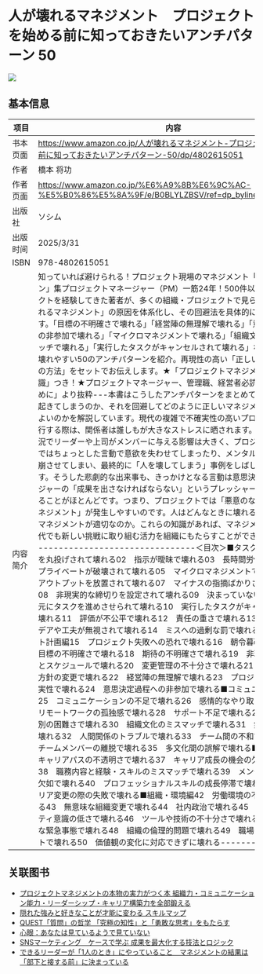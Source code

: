 # 人が壊れるマネジメント　プロジェクトを始める前に知っておきたいアンチパターン 50

![](https://m.media-amazon.com/images/I/816Vo3RjF6L._SL1500_.jpg)

## 基本信息

| 项目 | 内容 |
| --- | --- |
| 书本页面 | https://www.amazon.co.jp/人が壊れるマネジメント-プロジェクトを始める前に知っておきたいアンチパターン-50/dp/4802615051 |
| 作者 | 橋本 将功 |
| 作者页面 | https://www.amazon.co.jp/%E6%A9%8B%E6%9C%AC-%E5%B0%86%E5%8A%9F/e/B0BLYLZBSV/ref=dp_byline_cont_book_1 |
| 出版社 | ソシム |
| 出版时间 | 2025/3/31 |
| ISBN | 978-4802615051 |
| 内容简介 | 知っていれば避けられる！プロジェクト現場のマネジメント「アンチパターン」集プロジェクトマネージャー（PM）一筋24年！500件以上のプロジェクトを経験してきた著者が、多くの組織・プロジェクトで見られる「人が壊れるマネジメント」の原因を体系化し、その回避法を具体的にご紹介します。「目標の不明確さで壊れる」「経営陣の無理解で壊れる」「意思決定過程への非参加で壊れる」「マイクロマネジメントで壊れる」「組織文化とのミスマッチで壊れる」「実行したタスクがキャンセルされて壊れる」などなど、人が壊れやすい50のアンチパターンを紹介。再現性の高い「正しいマネジメントの方法」をセットでお伝えします。★「プロジェクトマネジメントの基礎知識」つき！★プロジェクトマネージャー、管理職、経営者必読！---「はじめに」より抜粋---本書はこうしたアンチパターンをまとめて、なぜそれが起きてしまうのか、それを回避してどのように正しいマネジメントをすればよいのかを解説しています。現代の複雑で不確実性の高いプロジェクトを遂行する際は、関係者は誰しもが大きなストレスに晒されます。そのような状況でリーダーや上司がメンバーに与える影響は大きく、プロジェクトの現場ではちょっとした言動で意欲を失わせてしまったり、メンタルのバランスを崩させてしまい、最終的に「人を壊してしまう」事例をしばしば見かけます。そうした悲劇的な出来事も、きっかけとなる言動は意思決定者やマネージャーの「成果を出さなければならない」というプレッシャーによって起きることがほとんどです。つまり、プロジェクトでは「悪意のない不適切なマネジメント」が発生しやすいのです。人はどんなときに壊れるのか、どんなマネジメントが適切なのか。これらの知識があれば、マネジメント苦難の時代でも新しい挑戦に取り組む活力を組織にもたらすことができるのです。---------------------------------＜目次＞■タスク編01　タスクを丸投げされて壊れる02　指示が曖昧で壊れる03　長時間労働で壊れる04　プライベートが破壊されて壊れる05　マイクロマネジメントで壊れる06　アウトプットを放置されて壊れる07　マイナスの指摘ばかりされて壊れる08　非現実的な締切りを設定されて壊れる09　決まっていない要件や仕様を元にタスクを進めさせられて壊れる10　実行したタスクがキャンセルされて壊れる11　評価が不公平で壊れる12　責任の重さで壊れる13　個人のアイデアや工夫が無視されて壊れる14　ミスへの過剰な罰で壊れる■プロジェクト計画編15　プロジェクト失敗への恐れで壊れる16　朝令暮改で壊れる17　目標の不明確さで壊れる18　期待の不明確さで壊れる19　非現実的な工数とスケジュールで壊れる20　変更管理の不十分さで壊れる21　プロジェクト方針の変更で壊れる22　経営陣の無理解で壊れる23　プロジェクトの不確実性で壊れる24　意思決定過程への非参加で壊れる■コミュニケーション編25　コミュニケーションの不足で壊れる26　感情的なやり取りで壊れる27　リモートワークの孤独感で壊れる28　サポート不足で壊れる29　公私の区別の困難さで壊れる30　組織文化のミスマッチで壊れる31　無駄な会議で壊れる32　人間関係のトラブルで壊れる33　チーム間の不和で壊れる34　チームメンバーの離脱で壊れる35　多文化間の誤解で壊れる■キャリア編36　キャリアパスの不透明さで壊れる37　キャリア成長の機会の欠如で壊れる38　職務内容と経験・スキルのミスマッチで壊れる39　メンターシップの欠如で壊れる40　プロフェッショナルスキルの成長停滞で壊れる41　キャリア変更の際の失敗で壊れる■組織・環境編42　労働環境の不適切さで壊れる43　無意味な組織変更で壊れる44　社内政治で壊れる45　情報セキュリティ意識の低さで壊れる46　ツールや技術の不十分さで壊れる47　継続的な緊急事態で壊れる48　組織の倫理的問題で壊れる49　職場のハラスメントで壊れる50　価値観の変化に対応できずに壊れる-------- |

## 关联图书

- [プロジェクトマネジメントの本物の実力がつく本 組織力・コミュニケーション能力・リーダーシップ・キャリア構築力を全部鍛える](https://www.amazon.co.jp/%E3%83%97%E3%83%AD%E3%82%B8%E3%82%A7%E3%82%AF%E3%83%88%E3%83%9E%E3%83%8D%E3%82%B8%E3%83%A1%E3%83%B3%E3%83%88%E3%81%AE%E6%9C%AC%E7%89%A9%E3%81%AE%E5%AE%9F%E5%8A%9B%E3%81%8C%E3%81%A4%E3%81%8F%E6%9C%AC-%E7%B5%84%E7%B9%94%E5%8A%9B%E3%83%BB%E3%82%B3%E3%83%9F%E3%83%A5%E3%83%8B%E3%82%B1%E3%83%BC%E3%82%B7%E3%83%A7%E3%83%B3%E8%83%BD%E5%8A%9B%E3%83%BB%E3%83%AA%E3%83%BC%E3%83%80%E3%83%BC%E3%82%B7%E3%83%83%E3%83%97%E3%83%BB%E3%82%AD%E3%83%A3%E3%83%AA%E3%82%A2%E6%A7%8B%E7%AF%89%E5%8A%9B%E3%82%92%E5%85%A8%E9%83%A8%E9%8D%9B%E3%81%88%E3%82%8B-%E6%A9%8B%E6%9C%AC-%E5%B0%86%E5%8A%9F/dp/4798180963/ref=pd_sbs_d_sccl_2_1/357-5535413-9877622?pd_rd_w=JvsJe&content-id=amzn1.sym.13eb81e1-7d13-4eb9-803d-fea9198bc9c1&pf_rd_p=13eb81e1-7d13-4eb9-803d-fea9198bc9c1&pf_rd_r=8WP6KNP0HPDXPAMY2F68&pd_rd_wg=IHNDy&pd_rd_r=4ccd4158-773f-426d-a1b0-5b8d21529c6f&pd_rd_i=4798180963&psc=1)
- [隠れた強みと好きなことが才能に変わる スキルマップ](https://www.amazon.co.jp/%E9%9A%A0%E3%82%8C%E3%81%9F%E5%BC%B7%E3%81%BF%E3%81%A8%E5%A5%BD%E3%81%8D%E3%81%AA%E3%81%93%E3%81%A8%E3%81%8C%E6%89%8D%E8%83%BD%E3%81%AB%E5%A4%89%E3%82%8F%E3%82%8B-%E3%82%B9%E3%82%AD%E3%83%AB%E3%83%9E%E3%83%83%E3%83%97-%E3%83%87%E3%82%B6%E3%82%A4%E3%83%B3%E7%A0%94%E7%A9%B6%E6%89%80/dp/4046067845/ref=pd_sbs_d_sccl_2_2/357-5535413-9877622?pd_rd_w=JvsJe&content-id=amzn1.sym.13eb81e1-7d13-4eb9-803d-fea9198bc9c1&pf_rd_p=13eb81e1-7d13-4eb9-803d-fea9198bc9c1&pf_rd_r=8WP6KNP0HPDXPAMY2F68&pd_rd_wg=IHNDy&pd_rd_r=4ccd4158-773f-426d-a1b0-5b8d21529c6f&pd_rd_i=4046067845&psc=1)
- [QUEST「質問」の哲学 「究極の知性」と「勇敢な思考」をもたらす](https://www.amazon.co.jp/QUEST%E3%80%8C%E8%B3%AA%E5%95%8F%E3%80%8D%E3%81%AE%E5%93%B2%E5%AD%A6-%E3%80%8C%E7%A9%B6%E6%A5%B5%E3%81%AE%E7%9F%A5%E6%80%A7%E3%80%8D%E3%81%A8%E3%80%8C%E5%8B%87%E6%95%A2%E3%81%AA%E6%80%9D%E8%80%83%E3%80%8D%E3%82%92%E3%82%82%E3%81%9F%E3%82%89%E3%81%99-%E3%82%A8%E3%83%AB%E3%82%B1%E3%83%BB%E3%83%B4%E3%82%A3%E3%82%B9/dp/4478120609/ref=pd_sbs_d_sccl_2_3/357-5535413-9877622?pd_rd_w=JvsJe&content-id=amzn1.sym.13eb81e1-7d13-4eb9-803d-fea9198bc9c1&pf_rd_p=13eb81e1-7d13-4eb9-803d-fea9198bc9c1&pf_rd_r=8WP6KNP0HPDXPAMY2F68&pd_rd_wg=IHNDy&pd_rd_r=4ccd4158-773f-426d-a1b0-5b8d21529c6f&pd_rd_i=4478120609&psc=1)
- [心眼：あなたは見ているようで見ていない](https://www.amazon.co.jp/%E5%BF%83%E7%9C%BC%EF%BC%9A%E3%81%82%E3%81%AA%E3%81%9F%E3%81%AF%E8%A6%8B%E3%81%A6%E3%81%84%E3%82%8B%E3%82%88%E3%81%86%E3%81%A7%E8%A6%8B%E3%81%A6%E3%81%84%E3%81%AA%E3%81%84-%E3%82%AF%E3%83%AA%E3%82%B9%E3%83%81%E3%83%A3%E3%83%B3%E3%83%BB%E3%83%9E%E3%82%B9%E3%83%93%E3%82%A2%E3%82%A6-Christian-Madsjerg/dp/4833425505/ref=pd_sbs_d_sccl_2_4/357-5535413-9877622?pd_rd_w=JvsJe&content-id=amzn1.sym.13eb81e1-7d13-4eb9-803d-fea9198bc9c1&pf_rd_p=13eb81e1-7d13-4eb9-803d-fea9198bc9c1&pf_rd_r=8WP6KNP0HPDXPAMY2F68&pd_rd_wg=IHNDy&pd_rd_r=4ccd4158-773f-426d-a1b0-5b8d21529c6f&pd_rd_i=4833425505&psc=1)
- [SNSマーケティング　ケースで学ぶ 成果を最大化する技法とロジック](https://www.amazon.co.jp/SNS%E3%83%9E%E3%83%BC%E3%82%B1%E3%83%86%E3%82%A3%E3%83%B3%E3%82%B0-%E3%82%B1%E3%83%BC%E3%82%B9%E3%81%A7%E5%AD%A6%E3%81%B6-%E6%88%90%E6%9E%9C%E3%82%92%E6%9C%80%E5%A4%A7%E5%8C%96%E3%81%99%E3%82%8B%E6%8A%80%E6%B3%95%E3%81%A8%E3%83%AD%E3%82%B8%E3%83%83%E3%82%AF-%E5%BE%8C%E8%97%A4%E7%9C%9F%E7%90%86%E6%81%B5/dp/4802614993/ref=pd_sbs_d_sccl_2_5/357-5535413-9877622?pd_rd_w=JvsJe&content-id=amzn1.sym.13eb81e1-7d13-4eb9-803d-fea9198bc9c1&pf_rd_p=13eb81e1-7d13-4eb9-803d-fea9198bc9c1&pf_rd_r=8WP6KNP0HPDXPAMY2F68&pd_rd_wg=IHNDy&pd_rd_r=4ccd4158-773f-426d-a1b0-5b8d21529c6f&pd_rd_i=4802614993&psc=1)
- [できるリーダーが「1人のとき」にやっていること　マネジメントの結果は「部下と接する前」に決まっている](https://www.amazon.co.jp/%E3%81%A7%E3%81%8D%E3%82%8B%E3%83%AA%E3%83%BC%E3%83%80%E3%83%BC%E3%81%8C%E3%80%8C1%E4%BA%BA%E3%81%AE%E3%81%A8%E3%81%8D%E3%80%8D%E3%81%AB%E3%82%84%E3%81%A3%E3%81%A6%E3%81%84%E3%82%8B%E3%81%93%E3%81%A8-%E3%83%9E%E3%83%8D%E3%82%B8%E3%83%A1%E3%83%B3%E3%83%88%E3%81%AE%E7%B5%90%E6%9E%9C%E3%81%AF%E3%80%8C%E9%83%A8%E4%B8%8B%E3%81%A8%E6%8E%A5%E3%81%99%E3%82%8B%E5%89%8D%E3%80%8D%E3%81%AB%E6%B1%BA%E3%81%BE%E3%81%A3%E3%81%A6%E3%81%84%E3%82%8B-%E5%A4%A7%E9%87%8E%E6%A0%84%E4%B8%80/dp/4296002198/ref=pd_sbs_d_sccl_2_6/357-5535413-9877622?pd_rd_w=JvsJe&content-id=amzn1.sym.13eb81e1-7d13-4eb9-803d-fea9198bc9c1&pf_rd_p=13eb81e1-7d13-4eb9-803d-fea9198bc9c1&pf_rd_r=8WP6KNP0HPDXPAMY2F68&pd_rd_wg=IHNDy&pd_rd_r=4ccd4158-773f-426d-a1b0-5b8d21529c6f&pd_rd_i=4296002198&psc=1)
